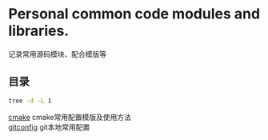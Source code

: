 
# Personal common code modules and libraries.
记录常用源码模块、配合模版等

## 目录
```bash
tree -d -L 1
```
[cmake]  cmake常用配置模版及使用方法  
[gitconfig]  git本地常用配置

[cmake]:./cmake
[gitconfig]:./gitconfig

